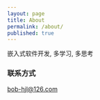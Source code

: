 ```yaml
---
layout: page
title: About
permalink: /about/
published: true
---
```


嵌入式软件开发, 多学习, 多思考

### 联系方式


[bob-hjl@126.com](mailto:bob-hjl@126.com)
